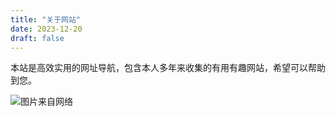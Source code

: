 ```yaml
---
title: "关于网站"
date: 2023-12-20
draft: false
---
```


本站是高效实用的网址导航，包含本人多年来收集的有用有趣网站，希望可以帮助到您。

![图片来自网络](https://cdn.jsdelivr.net/gh/rieleg/pics/imgs/20240124164230.jpg)


